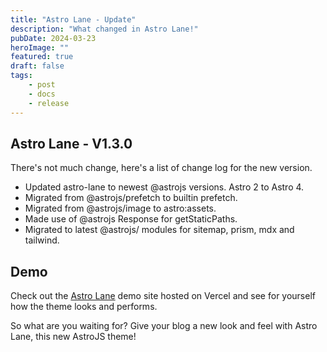 ```yaml
---
title: "Astro Lane - Update"
description: "What changed in Astro Lane!"
pubDate: 2024-03-23
heroImage: ""
featured: true
draft: false
tags:
    - post
    - docs
    - release
---
```


## Astro Lane - V1.3.0

There's not much change, here's a list of change log for the new version.

-   Updated astro-lane to newest @astrojs versions. Astro 2 to Astro 4.
-   Migrated from @astrojs/prefetch to builtin prefetch.
-   Migrated from @astrojs/image to astro:assets.
-   Made use of @astrojs Response for getStaticPaths.
-   Migrated to latest @astrojs/ modules for sitemap, prism, mdx and tailwind.

## Demo

Check out the [Astro Lane](https://astro-lane.chrstnl.com/) demo site hosted on Vercel and see for yourself how the theme looks and performs.

So what are you waiting for? Give your blog a new look and feel with Astro Lane, this new AstroJS theme!

